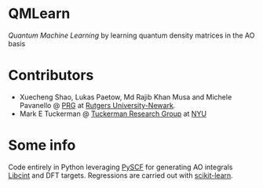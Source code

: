 # QMLearn
*Quantum Machine Learning*
by learning quantum density matrices in the AO basis

# Contributors
 - Xuecheng Shao, Lukas Paetow, Md Rajib Khan Musa and Michele Pavanello @ [PRG](https://sites.rutgers.edu/prg/) at [Rutgers University-Newark](http://sasn.rutgers.edu).
 - Mark E Tuckerman @ [Tuckerman Research Group](https://wp.nyu.edu/tuckerman_group/) at [NYU](https://cas.nyu.edu/)

 # Some info

 Code entirely in Python leveraging [PySCF](https://pyscf.org/) for generating AO integrals [Libcint](https://github.com/sunqm/libcint) and DFT targets. Regressions are carried out with [scikit-learn](https://scikit-learn.org/stable/).
